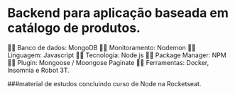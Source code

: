 # Backend para aplicação baseada em catálogo de produtos.

🐱‍🏍 Banco de dados: MongoDB 🐱‍🏍 Monitoramento: Nodemon 🐱‍🏍 Linguagem: Javascript 🐱‍🏍 Tecnologia: Node.js 🐱‍🏍 Package Manager: NPM 🐱‍🏍 Plugin: Mongoose / Moongose Paginate 🐱‍🏍 Ferramentas: Docker, Insomnia e Robot 3T.

###material de estudos concluindo curso de Node na Rocketseat.
